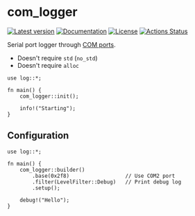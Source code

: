 # com_logger

[![Latest version](https://img.shields.io/crates/v/com_logger.svg)](https://crates.io/crates/com_logger)
[![Documentation](https://docs.rs/com_logger/badge.svg)](https://docs.rs/com_logger)
[![License](https://img.shields.io/badge/License-MIT-blue.svg)](https://opensource.org/licenses/MIT)
[![Actions Status](https://github.com/YushiOMOTE/com_logger/workflows/Rust/badge.svg)](https://github.com/YushiOMOTE/com_logger/actions)

Serial port logger through [COM ports](https://en.wikipedia.org/wiki/COM_(hardware_interface)).

* Doesn't require `std` (`no_std`)
* Doesn't require `alloc`

```rust,no_run
use log::*;

fn main() {
    com_logger::init();

    info!("Starting");
}
```

## Configuration

```rust,no_run
use log::*;

fn main() {
    com_logger::builder()
        .base(0x2f8)                  // Use COM2 port
        .filter(LevelFilter::Debug)   // Print debug log
        .setup();

    debug!("Hello");
}
```
